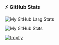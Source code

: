 ### ⚡ GitHub Stats #
![My GitHub Lang Stats](https://github-readme-stats.vercel.app/api/top-langs/?username=peachii0z&theme=tokyonight&layout=compact)

![My GitHub Stats](https://github-readme-stats.vercel.app/api?username=peachii0z&count_private=true&show_icons=true&theme=tokyonight)

[![trophy](https://github-profile-trophy.vercel.app/?username=peachii0z&theme=tokyonight&margion-w=13&margin-h=15&column=7&no-frame=true)](https://github.com/ryo-ma/github-profile-trophy)
